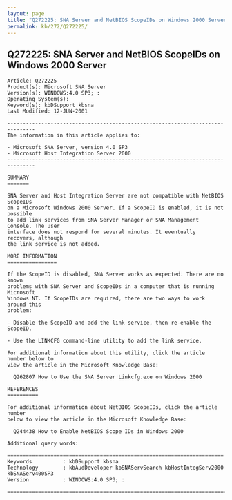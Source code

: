 ```yaml
---
layout: page
title: "Q272225: SNA Server and NetBIOS ScopeIDs on Windows 2000 Server"
permalink: kb/272/Q272225/
---
```


## Q272225: SNA Server and NetBIOS ScopeIDs on Windows 2000 Server

	Article: Q272225
	Product(s): Microsoft SNA Server
	Version(s): WINDOWS:4.0 SP3; :
	Operating System(s): 
	Keyword(s): kbDSupport kbsna
	Last Modified: 12-JUN-2001
	
	-------------------------------------------------------------------------------
	The information in this article applies to:
	
	- Microsoft SNA Server, version 4.0 SP3 
	- Microsoft Host Integration Server 2000 
	-------------------------------------------------------------------------------
	
	SUMMARY
	=======
	
	SNA Server and Host Integration Server are not compatible with NetBIOS ScopeIDs
	on a Microsoft Windows 2000 Server. If a ScopeID is enabled, it is not possible
	to add link services from SNA Server Manager or SNA Management Console. The user
	interface does not respond for several minutes. It eventually recovers, although
	the link service is not added.
	
	MORE INFORMATION
	================
	
	If the ScopeID is disabled, SNA Server works as expected. There are no known
	problems with SNA Server and ScopeIDs in a computer that is running Microsoft
	Windows NT. If ScopeIDs are required, there are two ways to work around this
	problem:
	
	- Disable the ScopeID and add the link service, then re-enable the ScopeID.
	
	- Use the LINKCFG command-line utility to add the link service.
	
	For additional information about this utility, click the article number below to
	view the article in the Microsoft Knowledge Base:
	
	  Q262807 How to Use the SNA Server Linkcfg.exe on Windows 2000
	
	REFERENCES
	==========
	
	For additional information about NetBIOS ScopeIDs, click the article number
	below to view the article in the Microsoft Knowledge Base:
	
	  Q244438 How to Enable NetBIOS Scope IDs in Windows 2000
	
	Additional query words:
	
	======================================================================
	Keywords          : kbDSupport kbsna 
	Technology        : kbAudDeveloper kbSNAServSearch kbHostIntegServ2000 kbSNAServ400SP3
	Version           : WINDOWS:4.0 SP3; :
	
	=============================================================================
	
